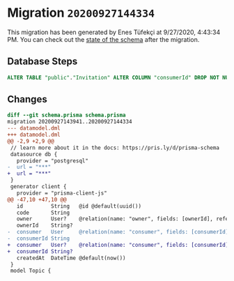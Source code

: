 # Migration `20200927144334`

This migration has been generated by Enes Tüfekçi at 9/27/2020, 4:43:34 PM.
You can check out the [state of the schema](./schema.prisma) after the migration.

## Database Steps

```sql
ALTER TABLE "public"."Invitation" ALTER COLUMN "consumerId" DROP NOT NULL
```

## Changes

```diff
diff --git schema.prisma schema.prisma
migration 20200927143941..20200927144334
--- datamodel.dml
+++ datamodel.dml
@@ -2,9 +2,9 @@
 // learn more about it in the docs: https://pris.ly/d/prisma-schema
 datasource db {
   provider = "postgresql"
-  url = "***"
+  url = "***"
 }
 generator client {
   provider = "prisma-client-js"
@@ -47,10 +47,10 @@
   id         String   @id @default(uuid())
   code       String
   owner      User?    @relation(name: "owner", fields: [ownerId], references: [id])
   ownerId    String?
-  consumer   User     @relation(name: "consumer", fields: [consumerId], references: [id])
-  consumerId String
+  consumer   User?    @relation(name: "consumer", fields: [consumerId], references: [id])
+  consumerId String?
   createdAt  DateTime @default(now())
 }
 model Topic {
```


